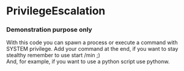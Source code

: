 # PrivilegeEscalation
### Demonstration purpose only


With this code you can spawn a process or execute a command with SYSTEM privilege.
Add your command at the end, if you want to stay stealthy remember to use start /min ;)  
And, for example, if you want to use a python script use pythonw.
